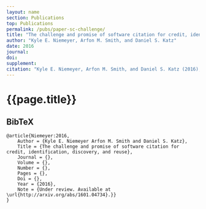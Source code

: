 ```yaml
---
layout: name
section: Publications
top: Publications
permalink: /pubs/paper-sc-challenge/
title: "The challenge and promise of software citation for credit, identification, discovery, and reuse"
author: "Kyle E. Niemeyer, Arfon M. Smith, and Daniel S. Katz"
date: 2016
journal:
doi:
supplement:
citation: "Kyle E. Niemeyer, Arfon M. Smith, and Daniel S. Katz (2016), The challenge and promise of software citation for credit, identification, discovery, and reuse; under review. arXiv:1601.04734 [cs.CY]"
---
```


{{page.title}}
==============

## BibTeX

    @article{Niemeyer:2016,
        Author = {Kyle E. Niemeyer Arfon M. Smith and Daniel S. Katz},
        Title = {The challenge and promise of software citation for credit, identification, discovery, and reuse},
        Journal = {},
        Volume = {},
        Number = {},
        Pages = {},
        Doi = {},
        Year = {2016},
        Note = {Under review. Available at \url{http://arxiv.org/abs/1601.04734}.}}
    }
